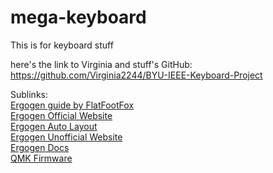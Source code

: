 # mega-keyboard
This is for keyboard stuff

here's the link to Virginia and stuff's GitHub: \
https://github.com/Virginia2244/BYU-IEEE-Keyboard-Project

Sublinks: \
[Ergogen guide by FlatFootFox](https://flatfootfox.com/ergogen-introduction/) \
[Ergogen Official Website](https://ergogen.xyz/) \
[Ergogen Auto Layout](https://pashutk.com/ergopad/) \
[Ergogen Unofficial Website](https://ergogen.cache.works/) \
[Ergogen Docs](https://docs.ergogen.xyz/) \
[QMK Firmware](https://qmk.fm/)

